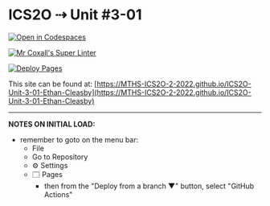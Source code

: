 # ICS2O ⇢ Unit #3-01

[![Open in Codespaces](https://classroom.github.com/assets/launch-codespace-f4981d0f882b2a3f0472912d15f9806d57e124e0fc890972558857b51b24a6f9.svg)](https://classroom.github.com/open-in-codespaces?assignment_repo_id=10677632)

[![Mr Coxall's Super Linter](https://github.com/MTHS-ICS2O-2-2022/ICS2O-Unit-3-01-Ethan-Cleasby/workflows/Mr%20Coxall's%20Super%20Linter/badge.svg)](https://github.com/MTHS-ICS2O-2-2022/ICS2O-Unit-3-01-Ethan-Cleasby/actions)

[![Deploy Pages](https://github.com/MTHS-ICS2O-2-2022/ICS2O-Unit-3-01-Ethan-Cleasby/workflows/Deploy%20Pages/badge.svg)](https://github.com/MTHS-ICS2O-2-2022/ICS2O-Unit-3-01-Ethan-Cleasby/actions)

This site can be found at: [https://MTHS-ICS2O-2-2022.github.io/ICS2O-Unit-3-01-Ethan-Cleasby](https://MTHS-ICS2O-2-2022.github.io/ICS2O-Unit-3-01-Ethan-Cleasby)

---

**NOTES ON INITIAL LOAD:**
- remember to goto on the menu bar:
  - File
  - Go to Repository
  - ⚙ Settings
  - 🗔 Pages
    - then from the "Deploy from a branch ▼" button, select "GitHub Actions"

